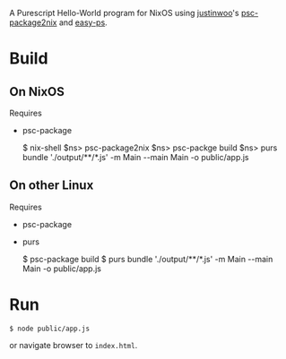 A Purescript Hello-World program for NixOS using [justinwoo](https://github.com/justinwoo)'s [psc-package2nix](https://github.com/justinwoo/psc-package2nix) and [easy-ps]().

# Build

## On NixOS

Requires

* psc-package

    $ nix-shell
    $ns> psc-package2nix
    $ns> psc-packge build
    $ns> purs bundle './output/**/*.js' -m Main --main Main -o public/app.js

## On other Linux

Requires

* psc-package
* purs

    $ psc-package build
    $ purs bundle './output/**/*.js' -m Main --main Main -o public/app.js


# Run

    $ node public/app.js

or navigate browser to `index.html`.
